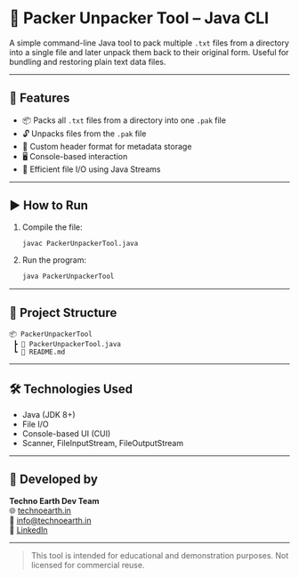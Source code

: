 
# 🧳 Packer Unpacker Tool – Java CLI

A simple command-line Java tool to pack multiple `.txt` files from a directory into a single file and later unpack them back to their original form. Useful for bundling and restoring plain text data files.

---

## 📌 Features

- 📦 Packs all `.txt` files from a directory into one `.pak` file
- 🔓 Unpacks files from the `.pak` file
- 🧾 Custom header format for metadata storage
- 🖥️ Console-based interaction
- 🔄 Efficient file I/O using Java Streams

---

## ▶️ How to Run

1. Compile the file:
   ```bash
   javac PackerUnpackerTool.java
   ```

2. Run the program:
   ```bash
   java PackerUnpackerTool
   ```

---

## 📁 Project Structure

```
📦 PackerUnpackerTool
 ┣ 📄 PackerUnpackerTool.java
 ┗ 📄 README.md
```

---

## 🛠️ Technologies Used

- Java (JDK 8+)
- File I/O
- Console-based UI (CUI)
- Scanner, FileInputStream, FileOutputStream

---

## 👥 Developed by

**Techno Earth Dev Team**  
🌐 [technoearth.in](https://www.technoearth.in)  
📧 info@technoearth.in  
🔗 [LinkedIn](https://www.linkedin.com/in/sachin-m-666449308)

---

> This tool is intended for educational and demonstration purposes. Not licensed for commercial reuse.

